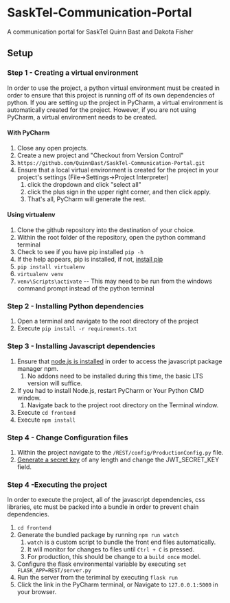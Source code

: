 # SaskTel-Communication-Portal 
 A communication portal for SaskTel
 Quinn Bast and Dakota Fisher
## Setup
### Step 1 - Creating a virtual environment
In order to use the project, a python virtual environment must be created in order to ensure that this project is running off of its own dependencies of python. If you are setting up the project in PyCharm, a virtual environment is automatically created for the project. However, if you are not using PyCharm, a virtual environment needs to be created.
#### With PyCharm
1. Close any open projects.
2. Create a new project and "Checkout from Version Control"
3.  `https://github.com/QuinnBast/SaskTel-Communication-Portal.git`
4. Ensure that a local virtual environment is created for the project in your project's settings (File->Settings->Project Interpreter)
    1. click the dropdown and click "select all"
    2. click the plus sign in the upper right corner, and then click apply.
    3. That's all, PyCharm will generate the rest.
#### Using virtualenv
1. Clone the github repository into the destination of your choice.
2. Within the root folder of the repository, open the python command terminal
3. Check to see if you have pip installed `pip -h`
4. If the help appears, pip is installed, if not, [install pip](https://pip.pypa.io/en/latest/installing/)
5. `pip install virtualenv`
6. `virtualenv venv`
7. `venv\Scripts\activate` -- This may need to be run from the windows command prompt instead of the python terminal

### Step 2 - Installing Python dependencies
1. Open a terminal and navigate to the root directory of the project
2. Execute `pip install -r requirements.txt`


### Step 3 - Installing Javascript dependencies
1. Ensure that [node.js is installed](https://nodejs.org/en/#download) in order to access the javascript package manager npm.
    1. No addons need to be installed during this time, the basic LTS version will suffice. 
2. If you had to install Node.js, restart PyCharm or Your Python CMD window.
    1. Navigate back to the project root directory on the Terminal window.
3. Execute `cd frontend`
4. Execute `npm install`

### Step 4 - Change Configuration files
1. Within the project navigate to the `/REST/config/ProductionConfig.py` file.
2. [Generate a secret key](https://passwordsgenerator.net/) of any length and change the JWT_SECRET_KEY field.

### Step 4 -Executing the project
In order to execute the project, all of the javascript dependencies, css libraries, etc must be packed into a bundle in order to prevent chain dependencies.
1. `cd frontend`
2. Generate the bundled package by running `npm run watch`
    1. `watch` is a custom script to bundle the front end files automatically.
    2. It will monitor for changes to files until `Ctrl + C` is pressed.
    3. For production, this should be change to a `build once` model.
3. Configure the flask environmental variable by executing `set FLASK_APP=REST/server.py`
4. Run the server from the teriminal by executing `flask run`
5. Click the link in the PyCharm terminal, or Navigate to `127.0.0.1:5000` in your browser.
